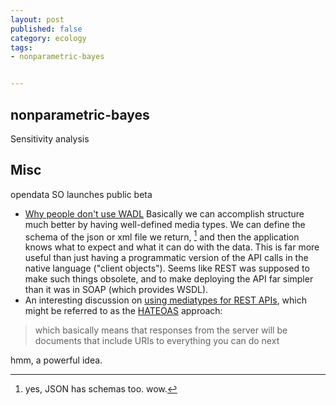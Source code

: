 ```yaml
---
layout: post
published: false 
category: ecology
tags:
- nonparametric-bayes


---
```


## nonparametric-bayes

Sensitivity analysis



## Misc

opendata SO launches public beta


* [Why people don't use WADL](http://stackoverflow.com/questions/1312087/)
  Basically we can accomplish structure much better by having well-defined
  media types.  We can define the schema of the json or xml file we 
  return, [^1] and then the application knows what to expect and what it 
  can do with the data.  This is far more useful than just having a programmatic
  version of the API calls in the native language ("client objects").  Seems like
  REST was supposed to make such things obsolete, and to make deploying the API
  far simpler than it was in SOAP (which provides WSDL).  
* An interesting discussion on [using mediatypes for REST APIs](http://barelyenough.org/blog/2008/05/versioning-rest-web-services/),
  which might be referred to as the [HATEOAS](http://barelyenough.org/blog/2007/05/hypermedia-as-the-engine-of-application-state/) approach:

> which basically means that responses from the server will be documents that include URIs to everything you can do next

hmm, a powerful idea.

[^1]: yes, JSON has schemas too. wow. 


